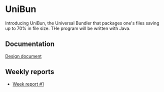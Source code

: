# UniBun
Introducing UniBun, the Universal Bundler that packages one's files saving up to 70% in file size.
THe program will be written with Java.

## Documentation
[Design document](https://github.com/VirtualAkseli/UniBun/blob/master/Documentation/design_document.md "link to dd")

## Weekly reports
- [Week report #1](https://github.com/VirtualAkseli/UniBun/blob/master/Documentation/viikkoraportti1.md "link to wk1")
